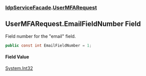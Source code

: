### [IdpServiceFacade](../index.md 'IdpServiceFacade').[UserMFARequest](index.md 'IdpServiceFacade\.UserMFARequest')

## UserMFARequest\.EmailFieldNumber Field

Field number for the "email" field\.

```csharp
public const int EmailFieldNumber = 1;
```

#### Field Value
[System\.Int32](https://learn.microsoft.com/en-us/dotnet/api/system.int32 'System\.Int32')